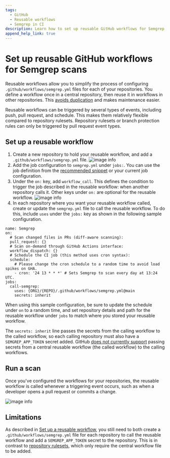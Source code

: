 ```yaml
---
tags:
  - GitHub
  - Reusable workflows
  - Semgrep in CI
description: Learn how to set up reusable GitHub workflows for Semgrep scans.
append_help_link: true
---
```


# Set up reusable GitHub workflows for Semgrep scans

Reusable workflows allow you to simplify the process of configuring `.github/workflows/semgrep.yml` files for each of your repositories. You define a workflow once in a central repository, then reuse it in workflows in other repositories. This [avoids duplication](https://docs.github.com/en/actions/using-workflows/reusing-workflows#overview) and makes maintenance easier.

Reusable workflows can be triggered by several types of events, including push, pull request, and schedule. This makes them relatively flexible compared to repository rulesets. Repository rulesets or branch protection rules can only be triggered by pull request event types.

## Set up a reusable workflow

1. Create a new repository to hold your reusable workflow, and add a `.github/workflows/semgrep.yml` file.
   ![image info](/img/kb/reusable-workflows-image-1.png)
2. Add the job configuration to `semgrep.yml` under `jobs:`. You can use the job definition from the [recommended snippet](/docs/semgrep-ci/sample-ci-configs#sample-github-actions-configuration-file) or your current job configuration.
3. Under the `on:` key, add `workflow_call`. This defines the condition to trigger the job described in the reusable workflow: when another repository calls it. Other keys under `on:` are optional for the reusable workflow.
   ![image info](/img/kb/reusable-workflows-image-2.png)
4. In each repository where you want your reusable workflow called, create or update the `semgrep.yml` file to call the reusable workflow. To do this, include `uses` under the `jobs:` key as shown in the following sample configuration.

```
name: Semgrep
on:
  # Scan changed files in PRs (diff-aware scanning):
  pull_request: {}
  # Scan on-demand through GitHub Actions interface:
  workflow_dispatch: {}
  # Schedule the CI job (this method uses cron syntax):
  schedule:
    # Please change the cron schedule to a random time to avoid load spikes on GHA.
    - cron: '24 13 * * *' # Sets Semgrep to scan every day at 13:24 UTC.
jobs:
  call-semgrep:
    uses: {ORG}/{REPO}/.github/workflows/semgrep.yml@main
    secrets: inherit
```

When using this sample configuration, be sure to update the schedule under `on` to a random time, and set repository details and path for the reusable workflow under `jobs` to match where you stored your reusable workflow.

The `secrets: inherit` line passes the secrets from the calling workflow to the called workflow, so each calling repository must also have a `SEMGREP_APP_TOKEN` secret added. GitHub [does not currently support](https://github.com/github/roadmap/issues/636) passing secrets from a central reusable workflow (the called workflow) to the calling workflows.

## Run a scan

Once you've configured the workflows for your repositories, the reusable workflow is called whenever a triggering event occurs, such as when a developer opens a pull request or commits a change.

![image info](/img/kb/reusable-workflows-image-4.png)

## Limitations

As described in [Set up a reusable workflow](#set-up-a-reusable-workflow), you still need to both create a `.github/workflows/semgrep.yml` file for each repository to call the reusable workflow and add a `SEMGREP_APP_TOKEN` secret to the repository. This is in contrast to [repository rulesets](/docs/kb/semgrep-ci/github-repository-rulesets-semgrep), which only require the central workflow file to be added.
